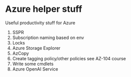 # Azure helper stuff
Useful productivity stuff for Azure

1. SSPR
2. Subscription naming based on env
3. Locks
4. Azure Storage Explorer
5. AzCopy
6. Create tagging policy/other policies see AZ-104 course
7. Write some cmdlets
9. Azure OpenAI Service
